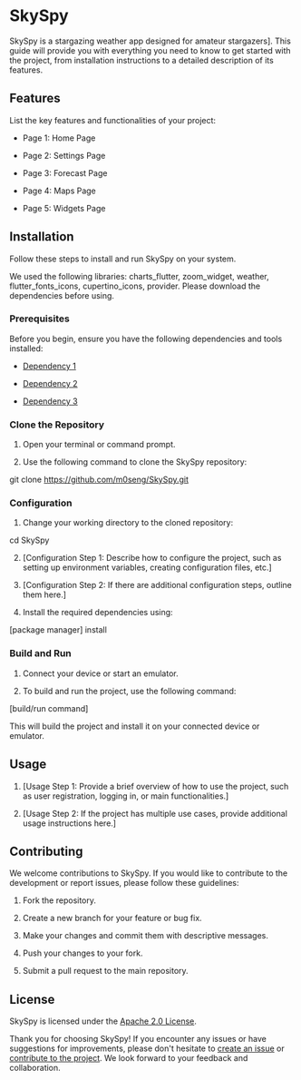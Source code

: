 # SkySpy

SkySpy is a stargazing weather app designed for amateur stargazers]. This guide will provide you with everything you need to know to get started with the project, from installation instructions to a detailed description of its features.

## Features

List the key features and functionalities of your project:

- Page 1: Home Page

- Page 2: Settings Page

- Page 3: Forecast Page

- Page 4: Maps Page

- Page 5: Widgets Page

## Installation

Follow these steps to install and run SkySpy on your system.

We used the following libraries: charts_flutter, zoom_widget, weather, flutter_fonts_icons, cupertino_icons, provider. Please download the dependencies before using.

### Prerequisites

Before you begin, ensure you have the following dependencies and tools installed:

- [Dependency 1](#link-to-dependency-1)

- [Dependency 2](#link-to-dependency-2)

- [Dependency 3](#link-to-dependency-3)

### Clone the Repository

1. Open your terminal or command prompt.

2. Use the following command to clone the SkySpy repository:

git clone https://github.com/m0seng/SkySpy.git

### Configuration

1. Change your working directory to the cloned repository:

cd SkySpy

2. [Configuration Step 1: Describe how to configure the project, such as setting up environment variables, creating configuration files, etc.]

3. [Configuration Step 2: If there are additional configuration steps, outline them here.]

4. Install the required dependencies using:

[package manager] install

### Build and Run

1. Connect your device or start an emulator.

2. To build and run the project, use the following command:

[build/run command]

This will build the project and install it on your connected device or emulator.

## Usage

1. [Usage Step 1: Provide a brief overview of how to use the project, such as user registration, logging in, or main functionalities.]

2. [Usage Step 2: If the project has multiple use cases, provide additional usage instructions here.]

## Contributing

We welcome contributions to SkySpy. If you would like to contribute to the development or report issues, please follow these guidelines:

1. Fork the repository.

2. Create a new branch for your feature or bug fix.

3. Make your changes and commit them with descriptive messages.

4. Push your changes to your fork.

5. Submit a pull request to the main repository.

## License

SkySpy is licensed under the [Apache 2.0 License](LICENSE).

Thank you for choosing SkySpy! If you encounter any issues or have suggestions for improvements, please don't hesitate to [create an issue](https://github.com/m0seng/skyspy/issues) or [contribute to the project](#contributing). We look forward to your feedback and collaboration.

